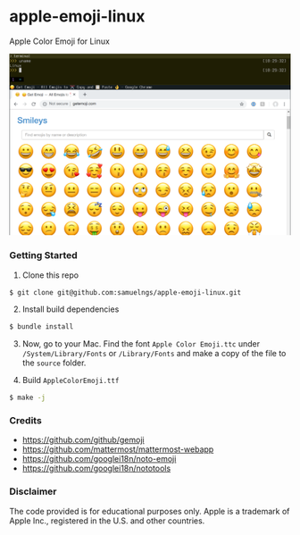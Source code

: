 # apple-emoji-linux
Apple Color Emoji for Linux

![Screenshot](preview.png)

### Getting Started

1.  Clone this repo

```sh
$ git clone git@github.com:samuelngs/apple-emoji-linux.git
```

2.  Install build dependencies

```sh
$ bundle install
```

3.  Now, go to your Mac. Find the font `Apple Color Emoji.ttc` under `/System/Library/Fonts` or `/Library/Fonts` and make a copy of the file to the `source` folder.

4.  Build `AppleColorEmoji.ttf`

```sh
$ make -j
```

### Credits

- https://github.com/github/gemoji
- https://github.com/mattermost/mattermost-webapp
- https://github.com/googlei18n/noto-emoji
- https://github.com/googlei18n/nototools

### Disclaimer

The code provided is for educational purposes only. Apple is a trademark of Apple Inc., registered in the U.S. and other countries.
